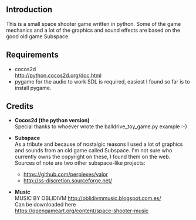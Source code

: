 ## Introduction
This is a small space shooter game written in python.
Some of the game mechanics and a lot of the graphics and sound effects are based on the good old game Subspace.

## Requirements
* cocos2d  
  http://python.cocos2d.org/doc.html
* pygame
  for the audio to work SDL is required, easiest I found so far is to install pygame.

## Credits

* **Cocos2d (the python version)**   
  Special thanks to whoever wrote the balldrive_toy_game.py example :-)

* **Subspace**  
  As a tribute and because of nostalgic reasons I used a lot of graphics and sounds from an old game called Subspace. I'm not sure who currently owns the copyright on these, I found them on the web.  
  Sources of note are two other subspace-like projects:  
  * https://github.com/perplexes/valor
  * http://ss-discretion.sourceforge.net/

* **Music**  
  MUSIC BY OBLIDIVM http://oblidivmmusic.blogspot.com.es/  
  Can be downloaded here  
  https://opengameart.org/content/space-shooter-music
